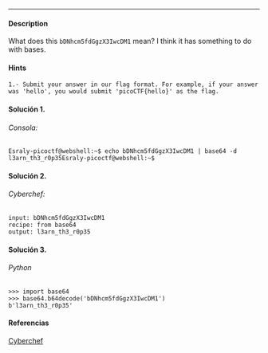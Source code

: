 ---
#### Description
What does this `bDNhcm5fdGgzX3IwcDM1` mean? I think it has something to do with bases.

#### Hints 
```
1.- Submit your answer in our flag format. For example, if your answer was 'hello', you would submit 'picoCTF{hello}' as the flag.
```
#### Solución 1.
###### Consola:
```
Esraly-picoctf@webshell:~$ echo bDNhcm5fdGgzX3IwcDM1 | base64 -d
l3arn_th3_r0p35Esraly-picoctf@webshell:~$ 
```

#### Solución 2. 
###### Cyberchef: 
```
input: bDNhcm5fdGgzX3IwcDM1
recipe: from base64
output: l3arn_th3_r0p35
```

#### Solución 3.
###### Python
```
>>> import base64
>>> base64.b64decode('bDNhcm5fdGgzX3IwcDM1')
b'l3arn_th3_r0p35'
```

#### Referencias
[Cyberchef](https://gchq.github.io/CyberChef/#recipe=From_Base64('A-Za-z0-9%2B/%3D',true,false)&input=YkROaGNtNWZkR2d6WDNJd2NETTE&oeol=CRLF)